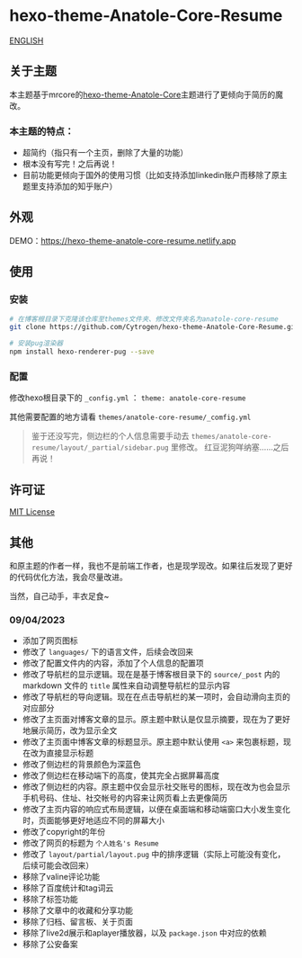 # hexo-theme-Anatole-Core-Resume

[ENGLISH](README-en.md)


## 关于主题

本主题基于mrcore的[hexo-theme-Anatole-Core](https://github.com/mrcore/hexo-theme-Anatole-Core)主题进行了更倾向于简历的魔改。

### 本主题的特点：

- 超简约（指只有一个主页，删除了大量的功能）
- 根本没有写完！之后再说！
- 目前功能更倾向于国外的使用习惯（比如支持添加linkedin账户而移除了原主题里支持添加的知乎账户）

## 外观

DEMO：https://hexo-theme-anatole-core-resume.netlify.app


## 使用

### 安装
```bash
# 在博客根目录下克隆该仓库至themes文件夹、修改文件夹名为anatole-core-resume
git clone https://github.com/Cytrogen/hexo-theme-Anatole-Core-Resume.git themes/anatole-core-resume

# 安装pug渲染器
npm install hexo-renderer-pug --save
```

### 配置

修改hexo根目录下的 `_config.yml` ： `theme: anatole-core-resume`

其他需要配置的地方请看 `themes/anatole-core-resume/_comfig.yml`

> 鉴于还没写完，侧边栏的个人信息需要手动去 `themes/anatole-core-resume/layout/_partial/sidebar.pug` 里修改。
> 红豆泥狗咩纳塞……之后再说！


## 许可证

[MIT License](LICENSE)

## 其他

和原主题的作者一样，我也不是前端工作者，也是现学现改。如果往后发现了更好的代码优化方法，我会尽量改进。

当然，自己动手，丰衣足食~

### 09/04/2023

- 添加了网页图标
- 修改了 `languages/` 下的语言文件，后续会改回来
- 修改了配置文件内的内容，添加了个人信息的配置项
- 修改了导航栏的显示逻辑。现在是基于博客根目录下的 `source/_post` 内的 markdown 文件的 `title` 属性来自动调整导航栏的显示内容
- 修改了导航栏的导向逻辑。现在在点击导航栏的某一项时，会自动滑向主页的对应部分
- 修改了主页面对博客文章的显示。原主题中默认是仅显示摘要，现在为了更好地展示简历，改为显示全文
- 修改了主页面中博客文章的标题显示。原主题中默认使用 `<a>` 来包裹标题，现在改为直接显示标题
- 修改了侧边栏的背景颜色为深蓝色
- 修改了侧边栏在移动端下的高度，使其完全占据屏幕高度
- 修改了侧边栏的内容。原主题中仅会显示社交账号的图标，现在改为也会显示手机号码、住址、社交帐号的内容来让网页看上去更像简历
- 修改了主页内容的响应式布局逻辑，以便在桌面端和移动端窗口大小发生变化时，页面能够更好地适应不同的屏幕大小
- 修改了copyright的年份
- 修改了网页的标题为 `个人姓名's Resume`
- 修改了 `layout/partial/layout.pug` 中的排序逻辑（实际上可能没有变化，后续可能会改回来）
- 移除了valine评论功能
- 移除了百度统计和tag词云
- 移除了标签功能
- 移除了文章中的收藏和分享功能
- 移除了归档、留言板、关于页面
- 移除了live2d展示和aplayer播放器，以及 `package.json` 中对应的依赖
- 移除了公安备案